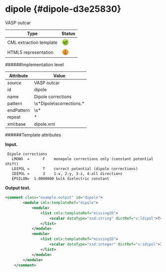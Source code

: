 # dipole {#dipole-d3e25830}

VASP outcar

| Type                                                                                                                                                | Status                                                                                                                                              |
|----|----|
| CML extraction template                                                                                                                             | ![](/imgs/Total.png)                                                                                                                                |
| HTML5 representation                                                                                                                                | ![](/imgs/Partial.png)                                                                                                                              |

######Implementation level

| Attribute                                                                                                                                           | Value                                                                                                                                               |
|----|----|
| *source*                                                                                                                                            | VASP outcar                                                                                                                                         |
| id                                                                                                                                                  | dipole                                                                                                                                              |
| name                                                                                                                                                | Dipole corrections                                                                                                                                  |
| pattern                                                                                                                                             | \\s\*Dipole\\scorrections.\*                                                                                                                        |
| endPattern                                                                                                                                          | \\s\*                                                                                                                                               |
| repeat                                                                                                                                              | \*                                                                                                                                                  |
| xml:base                                                                                                                                            | dipole.xml                                                                                                                                          |

######Template attributes

**Input.**

     Dipole corrections
       LMONO  =      F    monopole corrections only (constant potential shift)
       LDIPOL =      T    correct potential (dipole corrections)
       IDIPOL =      3    1-x, 2-y, 3-z, 4-all directions 
       EPSILON=  1.0000000 bulk dielectric constant
        
        

**Output text.**

```xml
<comment class="example.output" id="dipole">
        <module cmlx:templateRef="dipole">
            <module>
                <list cmlx:templateRef="missingID">
                    <scalar dataType="xsd:string" dictRef="v:ldipol">T</scalar>
                </list>
            </module>
            <module>
                <list cmlx:templateRef="missingID">
                    <scalar dataType="xsd:integer" dictRef="v:idipol">3</scalar>
                </list>
            </module>
        </module>
    </comment>
```
